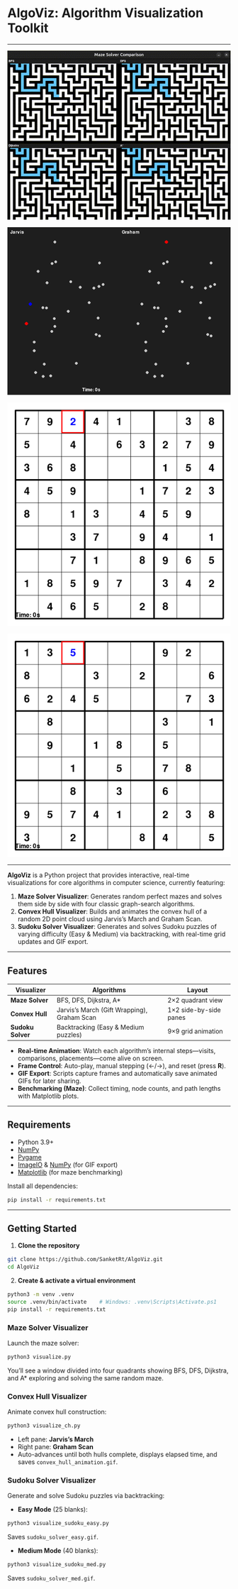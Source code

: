 # AlgoViz: Algorithm Visualization Toolkit

---

![Maze Solver](assets/maze_quadrants.gif)

![Convex Hull](assets/convex_hull_animation.gif)

![Sudoku Easy](assets/sudoku_solver_easy.gif)

![Sudoku Medium](assets/sudoku_solver_med.gif)

---

**AlgoViz** is a Python project that provides interactive, real-time visualizations for core algorithms in computer science, currently featuring:

1. **Maze Solver Visualizer**: Generates random perfect mazes and solves them side by side with four classic graph-search algorithms.
2. **Convex Hull Visualizer**: Builds and animates the convex hull of a random 2D point cloud using Jarvis’s March and Graham Scan.
3. **Sudoku Solver Visualizer**: Generates and solves Sudoku puzzles of varying difficulty (Easy & Medium) via backtracking, with real-time grid updates and GIF export.

---

## Features

| Visualizer        | Algorithms                                  | Layout                 |
| ----------------- | ------------------------------------------- | ---------------------- |
| **Maze Solver**   | BFS, DFS, Dijkstra, A\*                     | 2×2 quadrant view      |
| **Convex Hull**   | Jarvis’s March (Gift Wrapping), Graham Scan | 1×2 side-by-side panes |
| **Sudoku Solver** | Backtracking (Easy & Medium puzzles)        | 9×9 grid animation     |

* **Real-time Animation**: Watch each algorithm’s internal steps—visits, comparisons, placements—come alive on screen.
* **Frame Control**: Auto-play, manual stepping (←/→), and reset (press **R**).
* **GIF Export**: Scripts capture frames and automatically save animated GIFs for later sharing.
* **Benchmarking (Maze)**: Collect timing, node counts, and path lengths with Matplotlib plots.

---

## Requirements

* Python 3.9+
* [NumPy](https://numpy.org/)
* [Pygame](https://www.pygame.org/)
* [ImageIO](https://imageio.github.io/) & [NumPy](https://numpy.org/) (for GIF export)
* [Matplotlib](https://matplotlib.org/) (for maze benchmarking)

Install all dependencies:

```bash
pip install -r requirements.txt
```

---

## Getting Started

1. **Clone the repository**

```bash
git clone https://github.com/SanketRt/AlgoViz.git
cd AlgoViz
```




2. **Create & activate a virtual environment**  
```bash
python3 -m venv .venv
source .venv/bin/activate    # Windows: .venv\Scripts\Activate.ps1
pip install -r requirements.txt
````

### Maze Solver Visualizer

Launch the maze solver:

```bash
python3 visualize.py
```

You’ll see a window divided into four quadrants showing BFS, DFS, Dijkstra, and A\* exploring and solving the same random maze.

### Convex Hull Visualizer

Animate convex hull construction:

```bash
python3 visualize_ch.py
```

* Left pane: **Jarvis’s March**
* Right pane: **Graham Scan**
* Auto-advances until both hulls complete, displays elapsed time, and saves `convex_hull_animation.gif`.

### Sudoku Solver Visualizer

Generate and solve Sudoku puzzles via backtracking:

* **Easy Mode** (25 blanks):

```bash
python3 visualize_sudoku_easy.py
```

  Saves `sudoku_solver_easy.gif`.

* **Medium Mode** (40 blanks):

```bash
python3 visualize_sudoku_med.py
```

  Saves `sudoku_solver_med.gif`.





